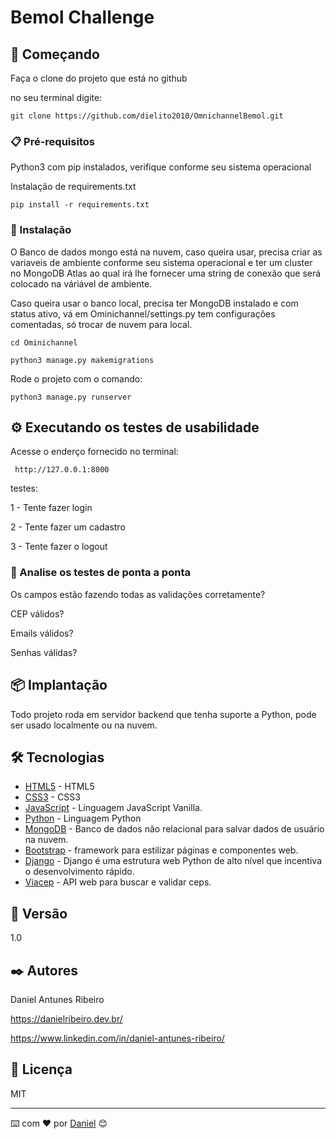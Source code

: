 # Bemol Challenge

## 🚀 Começando

Faça o clone do projeto que está no github

no seu terminal digite:

```
git clone https://github.com/dielito2010/OmnichannelBemol.git
```

### 📋 Pré-requisitos

Python3 com pip instalados, verifique conforme seu sistema operacional

Instalação de requirements.txt

```
pip install -r requirements.txt
```

### 🔧 Instalação

O Banco de dados mongo está na nuvem, caso queira usar, precisa criar as variaveis de ambiente conforme seu sistema operacional e ter um cluster no MongoDB Atlas ao qual irá lhe fornecer uma string de conexão que será colocado na váriável de ambiente.

Caso queira usar o banco local, precisa ter MongoDB instalado e com status ativo, vá em Ominichannel/settings.py tem configurações comentadas, só trocar de nuvem para local.

```
cd Ominichannel
```
```
python3 manage.py makemigrations
```

Rode o projeto com o comando:

```
python3 manage.py runserver
```

## ⚙️ Executando os testes de usabilidade

Acesse o enderço fornecido no terminal:

```
 http://127.0.0.1:8000
 ```

testes:

1 - Tente fazer login

2 - Tente fazer um cadastro

3 - Tente fazer o logout

### 🔩 Analise os testes de ponta a ponta

Os campos estão fazendo todas as validações corretamente?

CEP válidos?

Emails válidos?

Senhas válidas?

## 📦 Implantação

Todo projeto roda em servidor backend que tenha suporte a Python, pode ser usado localmente ou na nuvem.

## 🛠️ Tecnologias

- [HTML5](https://www.w3schools.com/html/) - HTML5
- [CSS3](https://www.w3schools.com/Css/) - CSS3
- [JavaScript](https://developer.mozilla.org/pt-BR/docs/Web/JavaScript) - Linguagem JavaScript Vanilla.
- [Python](https://www.python.org/downloads/) - Linguagem Python
- [MongoDB](https://www.mongodb.com/) - Banco de dados não relacional para salvar dados de usuário na nuvem.
- [Bootstrap](https://getbootstrap.com/) - framework para estilizar páginas e componentes web.
- [Django](https://www.djangoproject.com/) - Django é uma estrutura web Python de alto nível que incentiva o desenvolvimento rápido.
- [Viacep](https://viacep.com.br/) - API web para buscar e validar ceps.

## 📌 Versão

1.0

## ✒️ Autores

Daniel Antunes Ribeiro

https://danielribeiro.dev.br/

https://www.linkedin.com/in/daniel-antunes-ribeiro/

## 📄 Licença

MIT

---

⌨️ com ❤️ por [Daniel](https://gist.github.com/dielito2010) 😊
